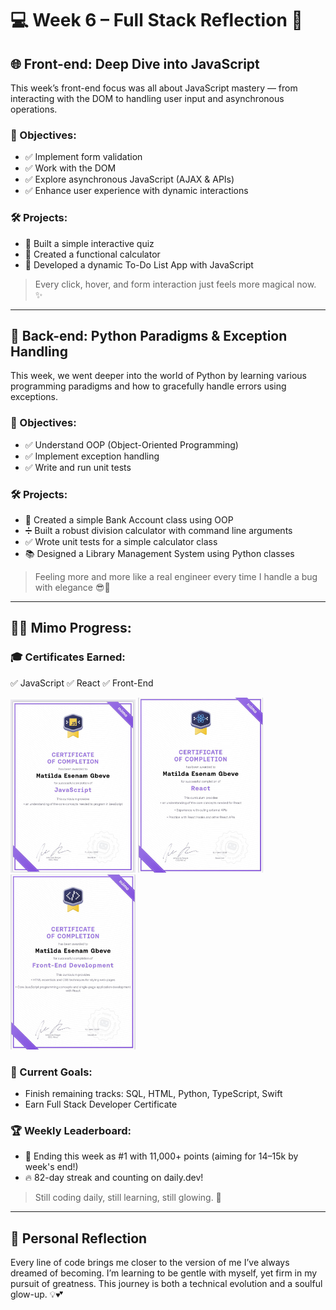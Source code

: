 # 💻 Week 6 – Full Stack Reflection 🚀

## 🌐 Front-end: Deep Dive into JavaScript

This week’s front-end focus was all about JavaScript mastery — from interacting with the DOM to handling user input and asynchronous operations.

### 📌 Objectives:
- ✅ Implement form validation
- ✅ Work with the DOM
- ✅ Explore asynchronous JavaScript (AJAX & APIs)
- ✅ Enhance user experience with dynamic interactions

### 🛠️ Projects:
- 🧠 Built a simple interactive quiz
- 🧮 Created a functional calculator
- 📝 Developed a dynamic To-Do List App with JavaScript

> Every click, hover, and form interaction just feels more magical now. ✨

---

## 🐍 Back-end: Python Paradigms & Exception Handling

This week, we went deeper into the world of Python by learning various programming paradigms and how to gracefully handle errors using exceptions.

### 📌 Objectives:
- ✅ Understand OOP (Object-Oriented Programming)
- ✅ Implement exception handling
- ✅ Write and run unit tests

### 🛠️ Projects:
- 🏦 Created a simple Bank Account class using OOP
- ➗ Built a robust division calculator with command line arguments
- ✅ Wrote unit tests for a simple calculator class
- 📚 Designed a Library Management System using Python classes

> Feeling more and more like a real engineer every time I handle a bug with elegance 😎🐛

---

## 📱🔥 Mimo Progress: 

### 🎓 Certificates Earned:
✅ JavaScript  ✅ React  ✅ Front-End 

<img src=https://github.com/gemgeek/gems-digital-journal/blob/main/assets/JavaScript%20Certificate.jpg alt="JavaScript" width=200> <img src=https://github.com/gemgeek/gems-digital-journal/blob/main/assets/React%20Certificate.jpg alt="React" width=200> <img src=https://github.com/gemgeek/gems-digital-journal/blob/main/assets/Front-End%20Certificate.jpg alt="Frontend" width=200>

### 🌟 Current Goals:
- Finish remaining tracks: SQL, HTML, Python, TypeScript, Swift
- Earn Full Stack Developer Certificate

### 🏆 Weekly Leaderboard:
- 💪 Ending this week as #1 with 11,000+ points (aiming for 14–15k by week's end!)
- 🔥 82-day streak and counting on daily.dev!

> Still coding daily, still learning, still glowing. 💫

---

## 🌱 Personal Reflection

Every line of code brings me closer to the version of me I’ve always dreamed of becoming. I’m learning to be gentle with myself, yet firm in my pursuit of greatness. This journey is both a technical evolution and a soulful glow-up. 💡💕

